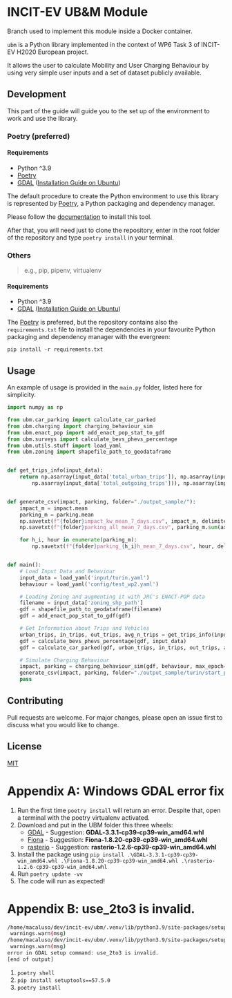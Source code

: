 # INCIT-EV UB&M Module

Branch used to implement this module inside a Docker container.

`ubm` is a Python library implemented in the context of WP6 Task 3 of INCIT-EV H2020 European project.

It allows the user to calculate Mobility and User Charging Behaviour by using very simple user inputs and a set of
dataset publicly available.

## Development

This part of the guide will guide you to the set up of the environment to work and use the library.

### Poetry (preferred)

#### Requirements

- Python ^3.9
- [Poetry](https://python-poetry.org/)
- [GDAL](https://gdal.org/) ([Installation Guide on Ubuntu](https://mothergeo-py.readthedocs.io/en/latest/development/how-to/gdal-ubuntu-pkg.html#))

The default procedure to create the Python environment to use this library is represented
by [Poetry](https://python-poetry.org/), a Python packaging and dependency manager.

Please follow the [documentation](https://python-poetry.org/docs/) to install this tool.

After that, you will need just to clone the repository, enter in the root folder of the repository and
type `poetry install` in your terminal.

### Others

> e.g., pip, pipenv, virtualenv

#### Requirements

- Python ^3.9
- [GDAL](https://gdal.org/) ([Installation Guide on Ubuntu](https://mothergeo-py.readthedocs.io/en/latest/development/how-to/gdal-ubuntu-pkg.html#))

The [Poetry](#poetry-preferred) is preferred, but the repository contains also the `requirements.txt` file to install
the dependencies in your favourite Python packaging and dependency manager with the evergreen:

```shell
pip install -r requirements.txt
```

## Usage

An example of usage is provided in the `main.py` folder, listed here for simplicity.

```python
import numpy as np

from ubm.car_parking import calculate_car_parked
from ubm.charging import charging_behaviour_sim
from ubm.enact_pop import add_enact_pop_stat_to_gdf
from ubm.surveys import calculate_bevs_phevs_percentage
from ubm.utils.stuff import load_yaml
from ubm.zoning import shapefile_path_to_geodataframe


def get_trips_info(input_data):
    return np.asarray(input_data['total_urban_trips']), np.asarray(input_data['total_incoming_trips']), np.array(
        np.asarray(input_data['total_outgoing_trips'])), np.asarray(input_data['average_number_trips'])


def generate_csv(impact, parking, folder="./output_sample/"):
    impact_m = impact.mean
    parking_m = parking.mean
    np.savetxt(f"{folder}impact_kw_mean_7_days.csv", impact_m, delimiter=',', fmt="%.2f")
    np.savetxt(f"{folder}parking_all_mean_7_days.csv", parking_m.sum(axis=0), delimiter=',', fmt="%.2f")

    for h_i, hour in enumerate(parking_m):
        np.savetxt(f"{folder}parking_{h_i}h_mean_7_days.csv", hour, delimiter=',', fmt="%.2f")


def main():
    # Load Input Data and Behaviour
    input_data = load_yaml('input/turin.yaml')
    behaviour = load_yaml('config/test_wp2.yaml')

    # Loading Zoning and augmenting it with JRC's ENACT-POP data
    filename = input_data['zoning_shp_path']
    gdf = shapefile_path_to_geodataframe(filename)
    gdf = add_enact_pop_stat_to_gdf(gdf)

    # Get Information about Trips and Vehicles
    urban_trips, in_trips, out_trips, avg_n_trips = get_trips_info(input_data)
    gdf = calculate_bevs_phevs_percentage(gdf, input_data)
    gdf = calculate_car_parked(gdf, urban_trips, in_trips, out_trips, avg_n_trips)

    # Simulate Charging Behaviour
    impact, parking = charging_behaviour_sim(gdf, behaviour, max_epoch=10000, simulation_days=7)
    generate_csv(impact, parking, folder="./output_sample/turin/start_parking/output/")
    pass

```


## Contributing

Pull requests are welcome. For major changes, please open an issue first to discuss what you would like to change.

## License

[MIT](https://choosealicense.com/licenses/mit/)

# Appendix A: Windows GDAL error fix

1. Run the first time `poetry install` will return an error. Despite that, open a terminal with the poetry virtualenv activated.
2. Download and put in the UBM folder this three wheels:
    - [GDAL](https://www.lfd.uci.edu/~gohlke/pythonlibs/#gdal) - Suggestion: **GDAL‑3.3.1‑cp39‑cp39‑win_amd64.whl**
    - [Fiona](https://www.lfd.uci.edu/~gohlke/pythonlibs/#fiona) - Suggestion: **Fiona‑1.8.20‑cp39‑cp39‑win_amd64.whl**
    - [rasterio](https://www.lfd.uci.edu/~gohlke/pythonlibs/#rasterio) - Suggestion: **rasterio‑1.2.6‑cp39‑cp39‑win_amd64.whl**
3. Install the package using `pip install .\GDAL-3.3.1-cp39-cp39-win_amd64.whl .\Fiona-1.8.20-cp39-cp39-win_amd64.whl .\rasterio-1.2.6-cp39-cp39-win_amd64.whl`
4. Run `poetry update -vv`
5. The code will run as expected!

# Appendix B: use_2to3 is invalid.
```bash
/home/macaluso/dev/incit-ev/ubm/.venv/lib/python3.9/site-packages/setuptools/_distutils/dist.py:275: UserWarning: Unknown distribution option: 'use_2to3_fixers'
 warnings.warn(msg)
/home/macaluso/dev/incit-ev/ubm/.venv/lib/python3.9/site-packages/setuptools/_distutils/dist.py:275: UserWarning: Unknown distribution option: 'use_2to3_exclude_fixers'
 warnings.warn(msg)
error in GDAL setup command: use_2to3 is invalid.
[end of output]
```

1. `poetry shell`
2. `pip install setuptools==57.5.0`
3. `poetry install`
